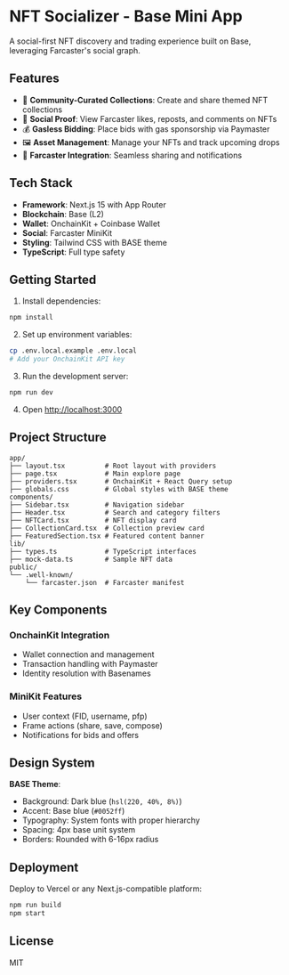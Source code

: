 # NFT Socializer - Base Mini App

A social-first NFT discovery and trading experience built on Base, leveraging Farcaster's social graph.

## Features

- 🎨 **Community-Curated Collections**: Create and share themed NFT collections
- 💬 **Social Proof**: View Farcaster likes, reposts, and comments on NFTs
- 💰 **Gasless Bidding**: Place bids with gas sponsorship via Paymaster
- 🖼️ **Asset Management**: Manage your NFTs and track upcoming drops
- 🔗 **Farcaster Integration**: Seamless sharing and notifications

## Tech Stack

- **Framework**: Next.js 15 with App Router
- **Blockchain**: Base (L2)
- **Wallet**: OnchainKit + Coinbase Wallet
- **Social**: Farcaster MiniKit
- **Styling**: Tailwind CSS with BASE theme
- **TypeScript**: Full type safety

## Getting Started

1. Install dependencies:
```bash
npm install
```

2. Set up environment variables:
```bash
cp .env.local.example .env.local
# Add your OnchainKit API key
```

3. Run the development server:
```bash
npm run dev
```

4. Open [http://localhost:3000](http://localhost:3000)

## Project Structure

```
app/
├── layout.tsx          # Root layout with providers
├── page.tsx            # Main explore page
├── providers.tsx       # OnchainKit + React Query setup
├── globals.css         # Global styles with BASE theme
components/
├── Sidebar.tsx         # Navigation sidebar
├── Header.tsx          # Search and category filters
├── NFTCard.tsx         # NFT display card
├── CollectionCard.tsx  # Collection preview card
├── FeaturedSection.tsx # Featured content banner
lib/
├── types.ts            # TypeScript interfaces
├── mock-data.ts        # Sample NFT data
public/
└── .well-known/
    └── farcaster.json  # Farcaster manifest
```

## Key Components

### OnchainKit Integration
- Wallet connection and management
- Transaction handling with Paymaster
- Identity resolution with Basenames

### MiniKit Features
- User context (FID, username, pfp)
- Frame actions (share, save, compose)
- Notifications for bids and offers

## Design System

**BASE Theme**:
- Background: Dark blue (`hsl(220, 40%, 8%)`)
- Accent: Base blue (`#0052ff`)
- Typography: System fonts with proper hierarchy
- Spacing: 4px base unit system
- Borders: Rounded with 6-16px radius

## Deployment

Deploy to Vercel or any Next.js-compatible platform:

```bash
npm run build
npm start
```

## License

MIT
